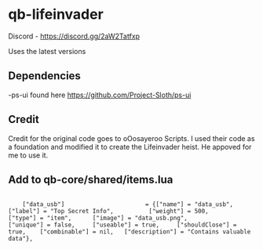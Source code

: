 # qb-lifeinvader

Discord - https://discord.gg/2aW2Tatfxp

Uses the latest versions 


## Dependencies
-ps-ui found here https://github.com/Project-Sloth/ps-ui 




## Credit
Credit for the original code goes to oOosayeroo Scripts. I used their code as a foundation and modified it to create the Lifeinvader heist. He appoved for me to use it. 

## Add to qb-core/shared/items.lua

```

	["data_usb"]                       = {["name"] = "data_usb", 				        ["label"] = "Top Secret Info", 			["weight"] = 500, 		["type"] = "item", 		["image"] = "data_usb.png", 			    ["unique"] = false, 	["useable"] = true, 	["shouldClose"] = true,    ["combinable"] = nil,   ["description"] = "Contains valuable data"},
